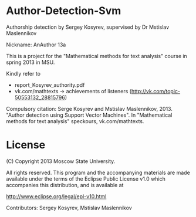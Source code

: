Author-Detection-Svm
====================

Authorship detection by Sergey Kosyrev, supervised by Dr Mstislav Maslennikov

Nickname: AnAuthor 13a

This is a project for the "Mathematical methods for text analysis" course in spring 2013 in MSU. 

Kindly refer to 
- report_Kosyrev_authority.pdf
- vk.com/mathtexts -> achievements of listeners (http://vk.com/topic-50553132_28815796)

Compulsory citation:
Serge Kosyrev and Mstislav Maslennikov, 2013. "Author detection using Support Vector Machines". In "Mathematical methods for text analysis" speckours, vk.com/mathtexts.


License
=======


   (C) Copyright 2013 Moscow State University.

   All rights reserved. This program and the accompanying materials
   are made available under the terms of the Eclipse Public License v1.0
   which accompanies this distribution, and is available at
   
   http://www.eclipse.org/legal/epl-v10.html
  
   Contributors:
       Sergey Kosyrev, Mstislav Maslennikov
       
       

